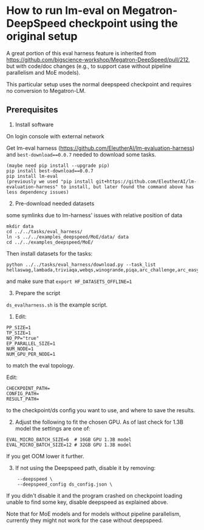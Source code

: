 # How to run lm-eval on Megatron-DeepSpeed checkpoint using the original setup

A great portion of this eval harness feature is inherited from https://github.com/bigscience-workshop/Megatron-DeepSpeed/pull/212, but with code/doc changes (e.g., to support case without pipeline parallelism and MoE models).

This particular setup uses the normal deepspeed checkpoint and requires no conversion to Megatron-LM.

## Prerequisites

1. Install software

On login console with external network

Get lm-eval harness (https://github.com/EleutherAI/lm-evaluation-harness) and `best-download==0.0.7` needed to download some tasks.
```
(maybe need pip install --upgrade pip)
pip install best-download==0.0.7
pip install lm-eval
(previously we used "pip install git+https://github.com/EleutherAI/lm-evaluation-harness" to install, but later found the command above has less dependency issues)
```

2. Pre-download needed datasets

some symlinks due to lm-harness' issues with relative position of data
```
mkdir data
cd ../../tasks/eval_harness/
ln -s ../../examples_deepspeed/MoE/data/ data
cd ../../examples_deepspeed/MoE/
```
<!-- Also make sure `data` is not on one of the limited paritions like WORKSF. -->

Then install datasets for the tasks:
```
python ../../tasks/eval_harness/download.py --task_list hellaswag,lambada,triviaqa,webqs,winogrande,piqa,arc_challenge,arc_easy,openbookqa,race,boolq,cb,copa,rte,wic,wsc,multirc,record,anli_r1,anli_r2,anli_r3,wikitext,logiqa,mathqa,mc_taco,mrpc,prost,pubmedqa,qnli,qqp,sciq,sst,wnli
```
and make sure that `export HF_DATASETS_OFFLINE=1`

<!-- If there are things like custom tokenizers, pre-download those too, e.g.:

```
python -c "from transformers import AutoTokenizer; AutoTokenizer.from_pretrained('bigscience/oscar_13_languages_alpha_weight')"
```
and make sure that `export TRANSFORMERS_OFFLINE=1` is in the script.
You know there is a custom tokenizer if the training script had something like:

```
--tokenizer-type PretrainedFromHF \
 --tokenizer-name-or-path bigscience/oscar_13_languages_alpha_weight \
``` -->

3. Prepare the script

<!-- Prepare the run script, replace `variant` with a unique identifier for the current eval so that multiple evals could run in parallel and not all log into the same `results.json` file. so, e.g., `tr9c-1B3-swiglu`

```
cp examples_deepspeed/run_evalharness_deepspeed.slurm run_evalharness-variant.slurm
```

now edit `run_evalharness-variant.slurm`


Note that the eval code knows to pull the original training args from the checkpoint, so we don't need to pass any of those. And we just need to setup the evaluation args. -->

`ds_evalharness.sh` is the example script.

1. Edit:

```
PP_SIZE=1
TP_SIZE=1
NO_PP="true"
EP_PARALLEL_SIZE=1
NUM_NODE=1
NUM_GPU_PER_NODE=1
```
to match the eval topology. 

Edit:
```
CHECKPOINT_PATH=
CONFIG_PATH=
RESULT_PATH=
```
to the checkpoint/ds config you want to use, and where to save the results.
<!-- If the model fits into 1 gpu, then there is nothing to change.

The eval script will automatically reshape the model if it was of a different topology. -->


2. Adjust the following to fit the chosen GPU. As of last check for 1.3B model the settings are one of:
```
EVAL_MICRO_BATCH_SIZE=6  # 16GB GPU 1.3B model
EVAL_MICRO_BATCH_SIZE=12 # 32GB GPU 1.3B model
```

If you get OOM lower it further.

3. If not using the Deepspeed path, disable it by removing:

```
    --deepspeed \
    --deepspeed_config ds_config.json \
```

If you didn't disable it and the program crashed on checkpoint loading unable to find some key, disable deepspeed as explained above.

Note that for MoE models and for models without pipeline parallelism, currently they might not work for the case without deepspeed.

<!-- ## Eval

Currently it takes 2-3 hours to run on 32GB for 1.3B model, 6-7h for 16GB GPU, so a 20h slurm job should be enough.

When ready, launch:
```
sbatch ./run_evalharness-variant.slurm
```

To monitor progress:
```
tail -f tail -f $VARIANT-eval-harness.log
```
where the variant is what you set `$VARIANT` to in the slurm script.

The template is set up for 16GB gpu since they are easier to get by. If you change to 32GB, adjust:
```
#SBATCH --constraint=v100-32g
...
EVAL_MICRO_BATCH_SIZE=12 # 32GB GPU 1.3B model
```


Note that the original ETA at the start of the run can be 10x too longer than the actual outcome. For example it may suggest 18 hours but will complete in 2 hours.


## Short eval

if you just want to quickly test that everything can run to the end, edit `tasks/eval_harness/evaluate.py`,  e.g. to run only 10 batches:
```
- results = evaluator.evaluate(adaptor, task_dict, False, 0, None)
+ results = evaluator.evaluate(adaptor, task_dict, False, 0, 10)
```

(XXX: could be a cmd line option so that code won't need to be modified)


## Import into spreadsheet

https://docs.google.com/spreadsheets/d/1CI8Q9RCblLRzUOPJ6ViqBmo284-8ojluQ-CmaEuhuv0/edit?usp=sharing

Note that the spreadsheet format is quite different, so use this script:
```
./tasks/eval_harness/report-to-csv.py results.json
```
to reformat the json results into csv while changing its shape to match the spreadsheet format

Since some records might be missing or extraneous here is the best way to do it:

1. copy the data from first 2 columns to some place under the main spreadsheet

2. put the pointer to the 3rd column next to where the 2 first columns were copied.

3. import `results.csv` using file-> import -> file ->

Import location: Replace data at selected cell

4. Now it should be easy to align the new records with the old ones - delete irrelevant records and Insert->Cells where data is missing until the first 2 columns match

5. now create 2 cols in the main table on top and now it should be safe to Copy-n-Paste the 2-col data range, without the task/metrics columns into the newly created space. -->
